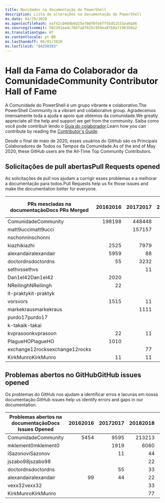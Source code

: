 ```yaml
---
title: Novidades na documentação do PowerShell
description: Lista de alterações na documentação do PowerShell
ms.date: 04/29/2020
ms.openlocfilehash: eaf42c0464b6d25e70df0fe8ff5bd51531ea0a06
ms.sourcegitcommit: 582391eadc7687a8f625c959ea97b8a71963b9a2
ms.translationtype: HT
ms.contentlocale: pt-BR
ms.lasthandoff: 06/01/2020
ms.locfileid: "84250393"
---
```

# <a name="community-contributor-hall-of-fame"></a><span data-ttu-id="2bbf1-103">Hall da Fama do Colaborador da Comunidade</span><span class="sxs-lookup"><span data-stu-id="2bbf1-103">Community Contributor Hall of Fame</span></span>

<span data-ttu-id="2bbf1-104">A Comunidade do PowerShell é um grupo vibrante e colaborativo.</span><span class="sxs-lookup"><span data-stu-id="2bbf1-104">The PowerShell Community is a vibrant and collaborative group.</span></span> <span data-ttu-id="2bbf1-105">Agradecemos imensamente toda a ajuda e apoio que obtemos da comunidade.</span><span class="sxs-lookup"><span data-stu-id="2bbf1-105">We greatly appreciate all the help and support we get from the community.</span></span> <span data-ttu-id="2bbf1-106">Saiba como você pode contribuir lendo o [Guia do colaborador][contrib].</span><span class="sxs-lookup"><span data-stu-id="2bbf1-106">Learn how you can contribute by reading the [Contributor's Guide][contrib].</span></span>

<span data-ttu-id="2bbf1-107">Desde o final de maio de 2020, esses usuários do GitHub são os Principais Colaboradores de Todos os Tempos da Comunidade.</span><span class="sxs-lookup"><span data-stu-id="2bbf1-107">As of the end of May 2020, these GitHub users are the All-Time Top Community Contributors.</span></span>

## <a name="pull-requests-opened"></a><span data-ttu-id="2bbf1-108">Solicitações de pull abertas</span><span class="sxs-lookup"><span data-stu-id="2bbf1-108">Pull Requests opened</span></span>

<span data-ttu-id="2bbf1-109">As solicitações de pull nos ajudam a corrigir esses problemas e a melhorar a documentação para todos.</span><span class="sxs-lookup"><span data-stu-id="2bbf1-109">Pull Requests help us fix those issues and make the documentation better for everyone.</span></span>

| <span data-ttu-id="2bbf1-110">PRs mescladas na documentação</span><span class="sxs-lookup"><span data-stu-id="2bbf1-110">Docs PRs Merged</span></span> | <span data-ttu-id="2bbf1-111">2016</span><span class="sxs-lookup"><span data-stu-id="2bbf1-111">2016</span></span> | <span data-ttu-id="2bbf1-112">2017</span><span class="sxs-lookup"><span data-stu-id="2bbf1-112">2017</span></span> | <span data-ttu-id="2bbf1-113">2018</span><span class="sxs-lookup"><span data-stu-id="2bbf1-113">2018</span></span> | <span data-ttu-id="2bbf1-114">2019</span><span class="sxs-lookup"><span data-stu-id="2bbf1-114">2019</span></span> | <span data-ttu-id="2bbf1-115">2020</span><span class="sxs-lookup"><span data-stu-id="2bbf1-115">2020</span></span> | <span data-ttu-id="2bbf1-116">Grande Total</span><span class="sxs-lookup"><span data-stu-id="2bbf1-116">Grand Total</span></span> |
| --------------- | ---: | ---: | ---: | ---: | ---: | ----------: |
| <span data-ttu-id="2bbf1-117">Comunidade</span><span class="sxs-lookup"><span data-stu-id="2bbf1-117">Community</span></span>       |  <span data-ttu-id="2bbf1-118">198</span><span class="sxs-lookup"><span data-stu-id="2bbf1-118">198</span></span> |  <span data-ttu-id="2bbf1-119">448</span><span class="sxs-lookup"><span data-stu-id="2bbf1-119">448</span></span> |  <span data-ttu-id="2bbf1-120">468</span><span class="sxs-lookup"><span data-stu-id="2bbf1-120">468</span></span> |  <span data-ttu-id="2bbf1-121">322</span><span class="sxs-lookup"><span data-stu-id="2bbf1-121">322</span></span> |   <span data-ttu-id="2bbf1-122">59</span><span class="sxs-lookup"><span data-stu-id="2bbf1-122">59</span></span> |        <span data-ttu-id="2bbf1-123">1\.495</span><span class="sxs-lookup"><span data-stu-id="2bbf1-123">1495</span></span> |
| <span data-ttu-id="2bbf1-124">matt9ucci</span><span class="sxs-lookup"><span data-stu-id="2bbf1-124">matt9ucci</span></span>       |      |  <span data-ttu-id="2bbf1-125">157</span><span class="sxs-lookup"><span data-stu-id="2bbf1-125">157</span></span> |   <span data-ttu-id="2bbf1-126">80</span><span class="sxs-lookup"><span data-stu-id="2bbf1-126">80</span></span> |   <span data-ttu-id="2bbf1-127">30</span><span class="sxs-lookup"><span data-stu-id="2bbf1-127">30</span></span> |      |         <span data-ttu-id="2bbf1-128">267</span><span class="sxs-lookup"><span data-stu-id="2bbf1-128">267</span></span> |
| <span data-ttu-id="2bbf1-129">nschonni</span><span class="sxs-lookup"><span data-stu-id="2bbf1-129">nschonni</span></span>        |      |      |   <span data-ttu-id="2bbf1-130">14</span><span class="sxs-lookup"><span data-stu-id="2bbf1-130">14</span></span> |  <span data-ttu-id="2bbf1-131">138</span><span class="sxs-lookup"><span data-stu-id="2bbf1-131">138</span></span> |   <span data-ttu-id="2bbf1-132">10</span><span class="sxs-lookup"><span data-stu-id="2bbf1-132">10</span></span> |         <span data-ttu-id="2bbf1-133">162</span><span class="sxs-lookup"><span data-stu-id="2bbf1-133">162</span></span> |
| <span data-ttu-id="2bbf1-134">kiazhi</span><span class="sxs-lookup"><span data-stu-id="2bbf1-134">kiazhi</span></span>          |   <span data-ttu-id="2bbf1-135">25</span><span class="sxs-lookup"><span data-stu-id="2bbf1-135">25</span></span> |   <span data-ttu-id="2bbf1-136">79</span><span class="sxs-lookup"><span data-stu-id="2bbf1-136">79</span></span> |   <span data-ttu-id="2bbf1-137">12</span><span class="sxs-lookup"><span data-stu-id="2bbf1-137">12</span></span> |      |      |         <span data-ttu-id="2bbf1-138">116</span><span class="sxs-lookup"><span data-stu-id="2bbf1-138">116</span></span> |
| <span data-ttu-id="2bbf1-139">alexandair</span><span class="sxs-lookup"><span data-stu-id="2bbf1-139">alexandair</span></span>      |   <span data-ttu-id="2bbf1-140">59</span><span class="sxs-lookup"><span data-stu-id="2bbf1-140">59</span></span> |    <span data-ttu-id="2bbf1-141">8</span><span class="sxs-lookup"><span data-stu-id="2bbf1-141">8</span></span> |   <span data-ttu-id="2bbf1-142">26</span><span class="sxs-lookup"><span data-stu-id="2bbf1-142">26</span></span> |    <span data-ttu-id="2bbf1-143">2</span><span class="sxs-lookup"><span data-stu-id="2bbf1-143">2</span></span> |    <span data-ttu-id="2bbf1-144">1</span><span class="sxs-lookup"><span data-stu-id="2bbf1-144">1</span></span> |          <span data-ttu-id="2bbf1-145">96</span><span class="sxs-lookup"><span data-stu-id="2bbf1-145">96</span></span> |
| <span data-ttu-id="2bbf1-146">doctordns</span><span class="sxs-lookup"><span data-stu-id="2bbf1-146">doctordns</span></span>       |    <span data-ttu-id="2bbf1-147">5</span><span class="sxs-lookup"><span data-stu-id="2bbf1-147">5</span></span> |   <span data-ttu-id="2bbf1-148">32</span><span class="sxs-lookup"><span data-stu-id="2bbf1-148">32</span></span> |   <span data-ttu-id="2bbf1-149">20</span><span class="sxs-lookup"><span data-stu-id="2bbf1-149">20</span></span> |    <span data-ttu-id="2bbf1-150">7</span><span class="sxs-lookup"><span data-stu-id="2bbf1-150">7</span></span> |    <span data-ttu-id="2bbf1-151">3</span><span class="sxs-lookup"><span data-stu-id="2bbf1-151">3</span></span> |          <span data-ttu-id="2bbf1-152">67</span><span class="sxs-lookup"><span data-stu-id="2bbf1-152">67</span></span> |
| <span data-ttu-id="2bbf1-153">sethvs</span><span class="sxs-lookup"><span data-stu-id="2bbf1-153">sethvs</span></span>          |      |    <span data-ttu-id="2bbf1-154">1</span><span class="sxs-lookup"><span data-stu-id="2bbf1-154">1</span></span> |   <span data-ttu-id="2bbf1-155">44</span><span class="sxs-lookup"><span data-stu-id="2bbf1-155">44</span></span> |      |      |          <span data-ttu-id="2bbf1-156">45</span><span class="sxs-lookup"><span data-stu-id="2bbf1-156">45</span></span> |
| <span data-ttu-id="2bbf1-157">Dan1el42</span><span class="sxs-lookup"><span data-stu-id="2bbf1-157">Dan1el42</span></span>        |   <span data-ttu-id="2bbf1-158">20</span><span class="sxs-lookup"><span data-stu-id="2bbf1-158">20</span></span> |      |      |      |      |          <span data-ttu-id="2bbf1-159">20</span><span class="sxs-lookup"><span data-stu-id="2bbf1-159">20</span></span> |
| <span data-ttu-id="2bbf1-160">NReilingh</span><span class="sxs-lookup"><span data-stu-id="2bbf1-160">NReilingh</span></span>       |    <span data-ttu-id="2bbf1-161">2</span><span class="sxs-lookup"><span data-stu-id="2bbf1-161">2</span></span> |      |   <span data-ttu-id="2bbf1-162">13</span><span class="sxs-lookup"><span data-stu-id="2bbf1-162">13</span></span> |    <span data-ttu-id="2bbf1-163">3</span><span class="sxs-lookup"><span data-stu-id="2bbf1-163">3</span></span> |      |          <span data-ttu-id="2bbf1-164">18</span><span class="sxs-lookup"><span data-stu-id="2bbf1-164">18</span></span> |
| <span data-ttu-id="2bbf1-165">it-praktyk</span><span class="sxs-lookup"><span data-stu-id="2bbf1-165">it-praktyk</span></span>      |      |      |   <span data-ttu-id="2bbf1-166">16</span><span class="sxs-lookup"><span data-stu-id="2bbf1-166">16</span></span> |    <span data-ttu-id="2bbf1-167">1</span><span class="sxs-lookup"><span data-stu-id="2bbf1-167">1</span></span> |      |          <span data-ttu-id="2bbf1-168">17</span><span class="sxs-lookup"><span data-stu-id="2bbf1-168">17</span></span> |
| <span data-ttu-id="2bbf1-169">vors</span><span class="sxs-lookup"><span data-stu-id="2bbf1-169">vors</span></span>            |   <span data-ttu-id="2bbf1-170">15</span><span class="sxs-lookup"><span data-stu-id="2bbf1-170">15</span></span> |    <span data-ttu-id="2bbf1-171">1</span><span class="sxs-lookup"><span data-stu-id="2bbf1-171">1</span></span> |      |      |      |          <span data-ttu-id="2bbf1-172">16</span><span class="sxs-lookup"><span data-stu-id="2bbf1-172">16</span></span> |
| <span data-ttu-id="2bbf1-173">markekraus</span><span class="sxs-lookup"><span data-stu-id="2bbf1-173">markekraus</span></span>      |      |   <span data-ttu-id="2bbf1-174">11</span><span class="sxs-lookup"><span data-stu-id="2bbf1-174">11</span></span> |    <span data-ttu-id="2bbf1-175">5</span><span class="sxs-lookup"><span data-stu-id="2bbf1-175">5</span></span> |      |      |          <span data-ttu-id="2bbf1-176">16</span><span class="sxs-lookup"><span data-stu-id="2bbf1-176">16</span></span> |
| <span data-ttu-id="2bbf1-177">purdo17</span><span class="sxs-lookup"><span data-stu-id="2bbf1-177">purdo17</span></span>         |      |      |   <span data-ttu-id="2bbf1-178">13</span><span class="sxs-lookup"><span data-stu-id="2bbf1-178">13</span></span> |      |      |          <span data-ttu-id="2bbf1-179">13</span><span class="sxs-lookup"><span data-stu-id="2bbf1-179">13</span></span> |
| <span data-ttu-id="2bbf1-180">k-takai</span><span class="sxs-lookup"><span data-stu-id="2bbf1-180">k-takai</span></span>         |      |      |    <span data-ttu-id="2bbf1-181">5</span><span class="sxs-lookup"><span data-stu-id="2bbf1-181">5</span></span> |    <span data-ttu-id="2bbf1-182">1</span><span class="sxs-lookup"><span data-stu-id="2bbf1-182">1</span></span> |    <span data-ttu-id="2bbf1-183">7</span><span class="sxs-lookup"><span data-stu-id="2bbf1-183">7</span></span> |          <span data-ttu-id="2bbf1-184">13</span><span class="sxs-lookup"><span data-stu-id="2bbf1-184">13</span></span> |
| <span data-ttu-id="2bbf1-185">kvprasoon</span><span class="sxs-lookup"><span data-stu-id="2bbf1-185">kvprasoon</span></span>       |    <span data-ttu-id="2bbf1-186">2</span><span class="sxs-lookup"><span data-stu-id="2bbf1-186">2</span></span> |    <span data-ttu-id="2bbf1-187">1</span><span class="sxs-lookup"><span data-stu-id="2bbf1-187">1</span></span> |    <span data-ttu-id="2bbf1-188">7</span><span class="sxs-lookup"><span data-stu-id="2bbf1-188">7</span></span> |    <span data-ttu-id="2bbf1-189">2</span><span class="sxs-lookup"><span data-stu-id="2bbf1-189">2</span></span> |      |          <span data-ttu-id="2bbf1-190">12</span><span class="sxs-lookup"><span data-stu-id="2bbf1-190">12</span></span> |
| <span data-ttu-id="2bbf1-191">PlagueHO</span><span class="sxs-lookup"><span data-stu-id="2bbf1-191">PlagueHO</span></span>        |   <span data-ttu-id="2bbf1-192">10</span><span class="sxs-lookup"><span data-stu-id="2bbf1-192">10</span></span> |      |      |    <span data-ttu-id="2bbf1-193">1</span><span class="sxs-lookup"><span data-stu-id="2bbf1-193">1</span></span> |      |          <span data-ttu-id="2bbf1-194">11</span><span class="sxs-lookup"><span data-stu-id="2bbf1-194">11</span></span> |
| <span data-ttu-id="2bbf1-195">exchange12rocks</span><span class="sxs-lookup"><span data-stu-id="2bbf1-195">exchange12rocks</span></span> |      |    <span data-ttu-id="2bbf1-196">7</span><span class="sxs-lookup"><span data-stu-id="2bbf1-196">7</span></span> |    <span data-ttu-id="2bbf1-197">3</span><span class="sxs-lookup"><span data-stu-id="2bbf1-197">3</span></span> |      |      |          <span data-ttu-id="2bbf1-198">10</span><span class="sxs-lookup"><span data-stu-id="2bbf1-198">10</span></span> |
| <span data-ttu-id="2bbf1-199">KirkMunro</span><span class="sxs-lookup"><span data-stu-id="2bbf1-199">KirkMunro</span></span>       |    <span data-ttu-id="2bbf1-200">1</span><span class="sxs-lookup"><span data-stu-id="2bbf1-200">1</span></span> |    <span data-ttu-id="2bbf1-201">1</span><span class="sxs-lookup"><span data-stu-id="2bbf1-201">1</span></span> |    <span data-ttu-id="2bbf1-202">2</span><span class="sxs-lookup"><span data-stu-id="2bbf1-202">2</span></span> |    <span data-ttu-id="2bbf1-203">6</span><span class="sxs-lookup"><span data-stu-id="2bbf1-203">6</span></span> |      |          <span data-ttu-id="2bbf1-204">10</span><span class="sxs-lookup"><span data-stu-id="2bbf1-204">10</span></span> |

## <a name="github-issues-opened"></a><span data-ttu-id="2bbf1-205">Problemas abertos no GitHub</span><span class="sxs-lookup"><span data-stu-id="2bbf1-205">GitHub issues opened</span></span>

<span data-ttu-id="2bbf1-206">Os problemas do GitHub nos ajudam a identificar erros e lacunas em nossa documentação.</span><span class="sxs-lookup"><span data-stu-id="2bbf1-206">GitHub issues help us identify errors and gaps in our documentation.</span></span>

| <span data-ttu-id="2bbf1-207">Problemas abertos na documentação</span><span class="sxs-lookup"><span data-stu-id="2bbf1-207">Docs Issues Opened</span></span> | <span data-ttu-id="2bbf1-208">2016</span><span class="sxs-lookup"><span data-stu-id="2bbf1-208">2016</span></span> | <span data-ttu-id="2bbf1-209">2017</span><span class="sxs-lookup"><span data-stu-id="2bbf1-209">2017</span></span> | <span data-ttu-id="2bbf1-210">2018</span><span class="sxs-lookup"><span data-stu-id="2bbf1-210">2018</span></span> | <span data-ttu-id="2bbf1-211">2019</span><span class="sxs-lookup"><span data-stu-id="2bbf1-211">2019</span></span> | <span data-ttu-id="2bbf1-212">2020</span><span class="sxs-lookup"><span data-stu-id="2bbf1-212">2020</span></span> | <span data-ttu-id="2bbf1-213">Grande Total</span><span class="sxs-lookup"><span data-stu-id="2bbf1-213">Grand Total</span></span> |
| ------------------ | ---: | ---: | ---: | ---: | ---: | ----------: |
| <span data-ttu-id="2bbf1-214">Comunidade</span><span class="sxs-lookup"><span data-stu-id="2bbf1-214">Community</span></span>          |   <span data-ttu-id="2bbf1-215">54</span><span class="sxs-lookup"><span data-stu-id="2bbf1-215">54</span></span> |   <span data-ttu-id="2bbf1-216">95</span><span class="sxs-lookup"><span data-stu-id="2bbf1-216">95</span></span> |  <span data-ttu-id="2bbf1-217">213</span><span class="sxs-lookup"><span data-stu-id="2bbf1-217">213</span></span> |  <span data-ttu-id="2bbf1-218">575</span><span class="sxs-lookup"><span data-stu-id="2bbf1-218">575</span></span> |  <span data-ttu-id="2bbf1-219">261</span><span class="sxs-lookup"><span data-stu-id="2bbf1-219">261</span></span> |        <span data-ttu-id="2bbf1-220">1\.198</span><span class="sxs-lookup"><span data-stu-id="2bbf1-220">1198</span></span> |
| <span data-ttu-id="2bbf1-221">mklement0</span><span class="sxs-lookup"><span data-stu-id="2bbf1-221">mklement0</span></span>          |      |   <span data-ttu-id="2bbf1-222">19</span><span class="sxs-lookup"><span data-stu-id="2bbf1-222">19</span></span> |   <span data-ttu-id="2bbf1-223">60</span><span class="sxs-lookup"><span data-stu-id="2bbf1-223">60</span></span> |   <span data-ttu-id="2bbf1-224">56</span><span class="sxs-lookup"><span data-stu-id="2bbf1-224">56</span></span> |   <span data-ttu-id="2bbf1-225">31</span><span class="sxs-lookup"><span data-stu-id="2bbf1-225">31</span></span> |         <span data-ttu-id="2bbf1-226">166</span><span class="sxs-lookup"><span data-stu-id="2bbf1-226">166</span></span> |
| <span data-ttu-id="2bbf1-227">iSazonov</span><span class="sxs-lookup"><span data-stu-id="2bbf1-227">iSazonov</span></span>           |      |    <span data-ttu-id="2bbf1-228">1</span><span class="sxs-lookup"><span data-stu-id="2bbf1-228">1</span></span> |    <span data-ttu-id="2bbf1-229">4</span><span class="sxs-lookup"><span data-stu-id="2bbf1-229">4</span></span> |   <span data-ttu-id="2bbf1-230">10</span><span class="sxs-lookup"><span data-stu-id="2bbf1-230">10</span></span> |    <span data-ttu-id="2bbf1-231">5</span><span class="sxs-lookup"><span data-stu-id="2bbf1-231">5</span></span> |          <span data-ttu-id="2bbf1-232">20</span><span class="sxs-lookup"><span data-stu-id="2bbf1-232">20</span></span> |
| <span data-ttu-id="2bbf1-233">jszabo98</span><span class="sxs-lookup"><span data-stu-id="2bbf1-233">jszabo98</span></span>           |      |      |    <span data-ttu-id="2bbf1-234">2</span><span class="sxs-lookup"><span data-stu-id="2bbf1-234">2</span></span> |   <span data-ttu-id="2bbf1-235">15</span><span class="sxs-lookup"><span data-stu-id="2bbf1-235">15</span></span> |    <span data-ttu-id="2bbf1-236">3</span><span class="sxs-lookup"><span data-stu-id="2bbf1-236">3</span></span> |          <span data-ttu-id="2bbf1-237">20</span><span class="sxs-lookup"><span data-stu-id="2bbf1-237">20</span></span> |
| <span data-ttu-id="2bbf1-238">doctordns</span><span class="sxs-lookup"><span data-stu-id="2bbf1-238">doctordns</span></span>          |      |    <span data-ttu-id="2bbf1-239">5</span><span class="sxs-lookup"><span data-stu-id="2bbf1-239">5</span></span> |    <span data-ttu-id="2bbf1-240">3</span><span class="sxs-lookup"><span data-stu-id="2bbf1-240">3</span></span> |    <span data-ttu-id="2bbf1-241">5</span><span class="sxs-lookup"><span data-stu-id="2bbf1-241">5</span></span> |    <span data-ttu-id="2bbf1-242">4</span><span class="sxs-lookup"><span data-stu-id="2bbf1-242">4</span></span> |          <span data-ttu-id="2bbf1-243">17</span><span class="sxs-lookup"><span data-stu-id="2bbf1-243">17</span></span> |
| <span data-ttu-id="2bbf1-244">alexandair</span><span class="sxs-lookup"><span data-stu-id="2bbf1-244">alexandair</span></span>         |    <span data-ttu-id="2bbf1-245">9</span><span class="sxs-lookup"><span data-stu-id="2bbf1-245">9</span></span> |    <span data-ttu-id="2bbf1-246">4</span><span class="sxs-lookup"><span data-stu-id="2bbf1-246">4</span></span> |    <span data-ttu-id="2bbf1-247">2</span><span class="sxs-lookup"><span data-stu-id="2bbf1-247">2</span></span> |      |      |          <span data-ttu-id="2bbf1-248">15</span><span class="sxs-lookup"><span data-stu-id="2bbf1-248">15</span></span> |
| <span data-ttu-id="2bbf1-249">vexx32</span><span class="sxs-lookup"><span data-stu-id="2bbf1-249">vexx32</span></span>             |      |      |    <span data-ttu-id="2bbf1-250">3</span><span class="sxs-lookup"><span data-stu-id="2bbf1-250">3</span></span> |   <span data-ttu-id="2bbf1-251">11</span><span class="sxs-lookup"><span data-stu-id="2bbf1-251">11</span></span> |      |          <span data-ttu-id="2bbf1-252">14</span><span class="sxs-lookup"><span data-stu-id="2bbf1-252">14</span></span> |
| <span data-ttu-id="2bbf1-253">KirkMunro</span><span class="sxs-lookup"><span data-stu-id="2bbf1-253">KirkMunro</span></span>          |      |      |    <span data-ttu-id="2bbf1-254">7</span><span class="sxs-lookup"><span data-stu-id="2bbf1-254">7</span></span> |    <span data-ttu-id="2bbf1-255">7</span><span class="sxs-lookup"><span data-stu-id="2bbf1-255">7</span></span> |      |          <span data-ttu-id="2bbf1-256">14</span><span class="sxs-lookup"><span data-stu-id="2bbf1-256">14</span></span> |

<!-- Link references -->
[contrib]: contributing/overview.md
